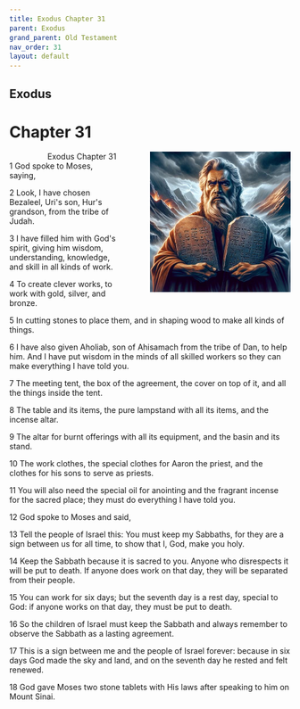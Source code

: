 ```yaml
---
title: Exodus Chapter 31
parent: Exodus
grand_parent: Old Testament
nav_order: 31
layout: default
---
```


## Exodus

# Chapter 31

<div style="clear: both; text-align: right;">
    <img src="/assets/Image/Exodus/500/31.jpg" alt="Exodus Chapter 31" class="chapter-image" style="max-width: 50%; height: auto; float: right; margin: 0 0 10px 10px; padding-left: 10%;">
    <figcaption style="font-size: 14px;">Exodus Chapter 31</figcaption>
</div>
1 God spoke to Moses, saying,

2 Look, I have chosen Bezaleel, Uri's son, Hur's grandson, from the tribe of Judah.

3 I have filled him with God's spirit, giving him wisdom, understanding, knowledge, and skill in all kinds of work.

4 To create clever works, to work with gold, silver, and bronze.

5 In cutting stones to place them, and in shaping wood to make all kinds of things.

6 I have also given Aholiab, son of Ahisamach from the tribe of Dan, to help him. And I have put wisdom in the minds of all skilled workers so they can make everything I have told you.

7 The meeting tent, the box of the agreement, the cover on top of it, and all the things inside the tent.

8 The table and its items, the pure lampstand with all its items, and the incense altar.

9 The altar for burnt offerings with all its equipment, and the basin and its stand.

10 The work clothes, the special clothes for Aaron the priest, and the clothes for his sons to serve as priests.

11 You will also need the special oil for anointing and the fragrant incense for the sacred place; they must do everything I have told you.

12 God spoke to Moses and said,

13 Tell the people of Israel this: You must keep my Sabbaths, for they are a sign between us for all time, to show that I, God, make you holy.

14 Keep the Sabbath because it is sacred to you. Anyone who disrespects it will be put to death. If anyone does work on that day, they will be separated from their people.

15 You can work for six days; but the seventh day is a rest day, special to God: if anyone works on that day, they must be put to death.

16 So the children of Israel must keep the Sabbath and always remember to observe the Sabbath as a lasting agreement.

17 This is a sign between me and the people of Israel forever: because in six days God made the sky and land, and on the seventh day he rested and felt renewed.

18 God gave Moses two stone tablets with His laws after speaking to him on Mount Sinai.


